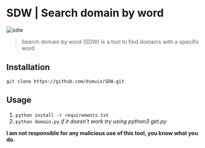 # SDW | Search domain by word

![sdw](https://i.imgur.com/mB7TCJn.jpg)

> Search domain by word (SDW) is a tool to find domains with a specific word

## Installation
`git clone https://github.com/dsmuix/SDW.git`

## Usage
1. `python install -r requirements.txt`  
2. `python domain.py` *if it doesn't work try using python3 get.py*

**I am not responsible for any malicious use of this tool, you know what you do.**
